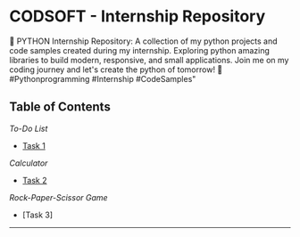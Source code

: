 # CODSOFT - Internship Repository

🐍 PYTHON Internship Repository: A collection of my python projects and code samples created during my internship. Exploring python amazing libraries to build modern, responsive, and small applications. Join me on my coding journey and let's create the python of tomorrow! 🚀 #Pythonprogramming #Internship #CodeSamples"

## Table of Contents

*To-Do List*

- [Task 1](https://github.com/preritasaini1/CODSOFT-PYTHON/tree/main/TO-DO%20LIST)

*Calculator*

- [Task 2](https://github.com/preritasaini1/CODSOFT-PYTHON/blob/main/calculator.py)

*Rock-Paper-Scissor Game*

- [Task 3]

---
